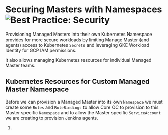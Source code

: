 # Securing Masters with Namespaces ![Best Practice: Security](https://img.shields.io/badge/best_practice-security-blue)

Provisioning Managed Masters into their own Kubernetes Namespace provides for more secure workloads by limiting Manage Master (and agents) access to Kubernetes `Secrets` and leveraging GKE Workload Identity for GCP IAM permissions.

It also allows managing Kubernetes resources for individual Managed Master teams.

## Kubernetes Resources for Custom Managed Master Namespace

Before we can provision a Managed Master into its own `Namespace` we must create some `Roles` and `RoleBindings`  to allow Core OC to provision to this Master specific `Namespace` and to allow the Master specific `ServiceAccount` we are creating to provision Jenkins agents.

 1. 